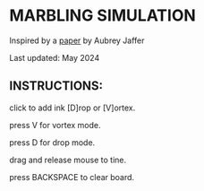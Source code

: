 # MARBLING SIMULATION

Inspired by a [paper](https://people.csail.mit.edu/jaffer/Marbling/index#TOC) by Aubrey Jaffer

Last updated: May 2024

## INSTRUCTIONS:
click to add ink [D]rop or [V]ortex.

press V for vortex mode.

press D for drop mode.

drag and release mouse to tine.

press BACKSPACE to clear board.


